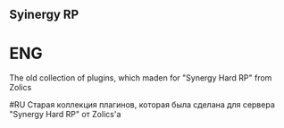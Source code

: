 ## Syinergy RP

# ENG
The old collection of plugins, which maden for "Synergy Hard RP" from Zolics

#RU
Старая коллекция плагинов, которая была сделана для сервера "Synergy Hard RP" от Zolics'а
